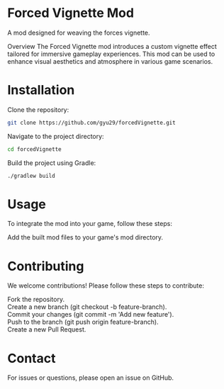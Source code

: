 # Forced Vignette Mod   
A mod designed for weaving the forces vignette.

Overview
The Forced Vignette mod introduces a custom vignette effect tailored for immersive gameplay experiences. This mod can be used to enhance visual aesthetics and atmosphere in various game scenarios.

# Installation
Clone the repository:   
```bash
git clone https://github.com/gyu29/forcedVignette.git
```   
Navigate to the project directory:   
```bash
cd forcedVignette
```   
Build the project using Gradle:   
```bash
./gradlew build
```   
# Usage   
To integrate the mod into your game, follow these steps:   

Add the built mod files to your game's mod directory.   


# Contributing    
We welcome contributions! Please follow these steps to contribute:   

Fork the repository.   
Create a new branch (git checkout -b feature-branch).   
Commit your changes (git commit -m 'Add new feature').   
Push to the branch (git push origin feature-branch).   
Create a new Pull Request.   

# Contact   
For issues or questions, please open an issue on GitHub.   
